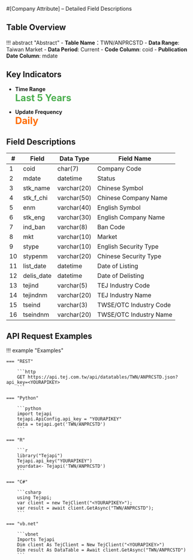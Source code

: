 #[Company Attribute] – Detailed Field Descriptions


## Table Overview

!!! abstract "Abstract"
    - **Table Name**：TWN/ANPRCSTD
    - **Data Range**: Taiwan Market 
    - **Data Period**: Current
    - **Code Column**: coid
    - **Publication Date Column**: mdate

## Key Indicators

<div class="grid cards grid-3" markdown>

- __Time Range__  
  **<span style="font-size: 1.8em; color: #4caf50;">Last 5 Years</span>**

- __Update Frequency__  
  **<span style="font-size: 1.8em; color: #ff6d00;">Daily</span>**

</div>



## Field Descriptions

| #   | Field     | Data Type      | Field Name         |
|-----|---------------|----------------|---------------------------|
| 1   | coid          | char(7)        | Company Code              |
| 2   | mdate         | datetime       | Status                    |
| 3   | stk_name      | varchar(20)    | Chinese Symbol            |
| 4   | stk_f_chi     | varchar(50)    | Chinese Company Name      |
| 5   | enm           | varchar(40)    | English Symbol            |
| 6   | stk_eng       | varchar(30)    | English Company Name      |
| 7   | ind_ban       | varchar(8)     | Ban Code                  |
| 8   | mkt           | varchar(10)    | Market                    |
| 9   | stype         | varchar(10)    | English Security Type     |
| 10  | stypenm       | varchar(20)    | Chinese Security Type     |
| 11  | list_date     | datetime       | Date of Listing           |
| 12  | delis_date    | datetime       | Date of Delisting         |
| 13  | tejind        | varchar(5)     | TEJ Industry Code         |
| 14  | tejindnm      | varchar(20)    | TEJ Industry Name         |
| 15  | tseind        | varchar(3)     | TWSE/OTC Industry Code    |
| 16  | tseindnm      | varchar(20)    | TWSE/OTC Industry Name    |



## API Request Examples

!!! example "Examples"

    === "REST"
    
        ```http
        GET https://api.tej.com.tw/api/datatables/TWN/ANPRCSTD.json?api_key=<YOURAPIKEY>
        ```
    
    === "Python"
    
        ```python
        import tejapi
        tejapi.ApiConfig.api_key = "YOURAPIKEY"
        data = tejapi.get('TWN/ANPRCSTD')
        ```
    
    === "R"
    
        ```r
        library("Tejapi")
        Tejapi.api_key("YOURAPIKEY")
        yourdata<- Tejapi('TWN/ANPRCSTD')
        ```
    
    === "C#"
    
        ```csharp
        using Tejapi;
        var client = new TejClient("<YOURAPIKEY>");
        var result = await client.GetAsync("TWN/ANPRCSTD");
        ```
    
    === "vb.net"
    
        ```vbnet
        Imports Tejapi
        Dim client As TejClient = New TejClient("<YOURAPIKEY>")
        Dim result As DataTable = Await client.GetAsync("TWN/ANPRCSTD")
        ```



